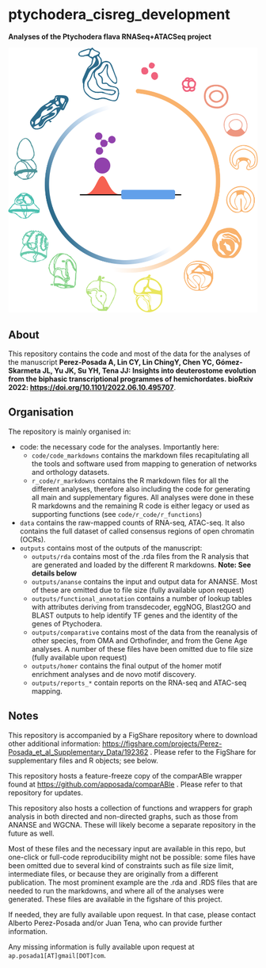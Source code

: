 # ptychodera_cisreg_development
**Analyses of the Ptychodera flava RNASeq+ATACSeq project**

![logo](graphics/pfla.png?raw=true)

## About

This repository contains the code and most of the data for the analyses of the manuscript **Perez-Posada A, Lin CY, Lin ChingY, Chen YC, Gómez-Skarmeta JL, Yu JK, Su YH, Tena JJ: Insights into deuterostome evolution from the biphasic transcriptional programmes of hemichordates. bioRxiv 2022: https://doi.org/10.1101/2022.06.10.495707**.


## Organisation

The repository is mainly organised in:
 - code: the necessary code for the analyses. Importantly here:
	- `code/code_markdowns` contains the markdown files recapitulating all the tools and software used from mapping to generation of networks and orthology datasets.
	- `r_code/r_markdowns` contains the R markdown files for all the different analyses, therefore also including the code for generating all main and supplementary figures. All analyses were done in these R markdowns and the remaining R code is either legacy or used as supporting functions (see `code/r_code/r_functions`)
 - `data` contains the raw-mapped counts of RNA-seq, ATAC-seq. It also contains the full dataset of called consensus regions of open chromatin (OCRs).
 - `outputs` contains most of the outputs of the manuscript:
	- `outputs/rda` contains most of the .rda files from the R analysis that are generated and loaded by the different R markdowns. **Note: See details below**
	- `outputs/ananse` contains the input and output data for ANANSE. Most of these are omitted due to file size (fully available upon request)
	- `outputs/functional_annotation` contains a number of lookup tables with attributes deriving from transdecoder, eggNOG, Blast2GO and BLAST outputs to help identify TF genes and the identity of the genes of Ptychodera.
	- `outputs/comparative` contains most of the data from the reanalysis of other species, from OMA and Orthofinder, and from the Gene Age analyses. A number of these files have been omitted due to file size (fully available upon request)
	- `outputs/homer` contains the final output of the homer motif enrichment analyses and de novo motif discovery.
	- `outputs/reports_*` contain reports on the RNA-seq and ATAC-seq mapping.

## Notes

This repository is accompanied by a FigShare repository where to download other additional information: https://figshare.com/projects/Perez-Posada_et_al_Supplementary_Data/192362 . Please refer to the FigShare for supplementary files and R objects; see below.

This repository hosts a feature-freeze copy of the comparABle wrapper found at https://github.com/apposada/comparABle . Please refer to that repository for updates.

This repository also hosts a collection of functions and wrappers for graph analysis in both directed and non-directed graphs, such as those from ANANSE and WGCNA. These will likely become a separate repository in the future as well.

Most of these files and the necessary input are available in this repo, but one-click or full-code reproducibility might not be possible: some files have been omitted due to several kind of constraints such as file size limit, intermediate files, or because they are originally from a different publication. The most prominent example are the .rda and .RDS files that are needed to run the markdowns, and where all of the analyses were generated. These files are available in the figshare of this project.

If needed, they are fully available upon request. In that case, please contact Alberto Perez-Posada and/or Juan Tena, who can provide further information.

Any missing information is fully available upon request at `ap.posada1[AT]gmail[DOT]com`.
